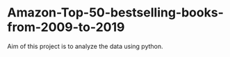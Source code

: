 # Amazon-Top-50-bestselling-books-from-2009-to-2019
Aim of this project is to analyze the data using python.
